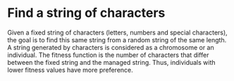 # Find a string of characters

Given a fixed string of characters (letters, numbers and special characters), the goal is to ́find this same string from a random string of the same length. 
A string generated by characters is considered as a chromosome or an individual.
The fitness function is the number of characters that differ between the fixed string and the managed string.
Thus, individuals with lower fitness values have more preference.

